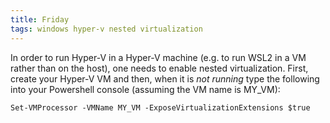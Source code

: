 ```yaml
---
title: Friday
tags: windows hyper-v nested virtualization
---
```


In order to run Hyper-V in a Hyper-V machine (e.g. to run WSL2 in a VM rather
than on the host), one needs to enable nested virtualization. First, create
your Hyper-V VM and then, when it is *not running* type the following into your
Powershell console (assuming the VM name is MY_VM):

```
Set-VMProcessor -VMName MY_VM -ExposeVirtualizationExtensions $true
```
